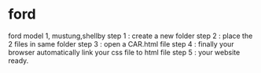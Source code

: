 # ford
ford model 1, mustung,shellby
step 1 : create a new folder 
step 2 : place the 2 files in same folder
step 3 : open a CAR.html file 
step 4 : finally your browser automatically link your css file to html file 
step 5 : your website ready.
